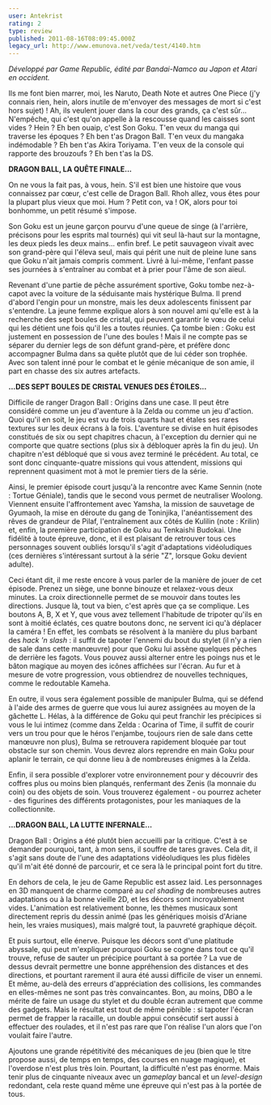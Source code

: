 ```yaml
---
user: Antekrist
rating: 2
type: review
published: 2011-08-16T08:09:45.000Z
legacy_url: http://www.emunova.net/veda/test/4140.htm
---
```

_Développé par Game Republic, édité par Bandai-Namco au Japon et Atari en occident._  

  

Ils me font bien marrer, moi, les Naruto, Death Note et autres One Piece (j'y connais rien, hein, alors inutile de m'envoyer des messages de mort si c'est hors sujet) ! Ah, ils veulent jouer dans la cour des grands, ça c'est sûr... N'empêche, qui c'est qu'on appelle à la rescousse quand les caisses sont vides ? Hein ? Eh ben ouaip, c'est Son Goku. T'en veux du manga qui traverse les époques ? Eh ben t'as Dragon Ball. T'en veux du mangaka indémodable ? Eh ben t'as Akira Toriyama. T'en veux de la console qui rapporte des brouzoufs ? Eh ben t'as la DS.  

  

**DRAGON BALL, LA QUÊTE FINALE...**  

On ne vous la fait pas, à vous, hein. S'il est bien une histoire que vous connaissez par cœur, c'est celle de Dragon Ball. Rhoh allez, vous êtes pour la plupart plus vieux que moi. Hum ? Petit con, va ! OK, alors pour toi bonhomme, un petit résumé s'impose.  

Son Goku est un jeune garçon pourvu d'une queue de singe (à l'arrière, précisons pour les esprits mal tournés) qui vit seul là-haut sur la montagne, les deux pieds les deux mains... enfin bref. Le petit sauvageon vivait avec son grand-père qui l'éleva seul, mais qui périt une nuit de pleine lune sans que Goku n'ait jamais compris comment. Livré à lui-même, l'enfant passe ses journées à s'entraîner au combat et à prier pour l'âme de son aïeul.  

Revenant d'une partie de pêche assurément sportive, Goku tombe nez-à-capot avec la voiture de la séduisante mais hystérique Bulma. Il prend d'abord l'engin pour un monstre, mais les deux adolescents finissent par s'entendre. La jeune femme explique alors à son nouvel ami qu'elle est à la recherche des sept boules de cristal, qui peuvent garantir le vœu de celui qui les détient une fois qu'il les a toutes réunies. Ça tombe bien : Goku est justement en possession de l'une des boules ! Mais il ne compte pas se séparer du dernier legs de son défunt grand-père, et préfère donc accompagner Bulma dans sa quête plutôt que de lui céder son trophée. Avec son talent inné pour le combat et le génie mécanique de son amie, il part en chasse des six autres artefacts.  

  

**...DES SEPT BOULES DE CRISTAL VENUES DES ÉTOILES...**  

Difficile de ranger Dragon Ball : Origins dans une case. Il peut être considéré comme un jeu d'aventure à la Zelda ou comme un jeu d'action. Quoi qu'il en soit, le jeu est vu de trois quarts haut et étales ses rares textures sur les deux écrans à la fois. L'aventure se divise en huit épisodes constitués de six ou sept chapitres chacun, à l'exception du dernier qui ne comporte que quatre sections (plus six à débloquer après la fin du jeu). Un chapitre n'est débloqué que si vous avez terminé le précédent. Au total, ce sont donc cinquante-quatre missions qui vous attendent, missions qui reprennent quasiment mot à mot le premier tiers de la série.  

Ainsi, le premier épisode court jusqu'à la rencontre avec Kame Sennin (note : Tortue Géniale), tandis que le second vous permet de neutraliser Woolong. Viennent ensuite l'affrontement avec Yamsha, la mission de sauvetage de Gyumaoh, la mise en déroute du gang de Toninjika, l'anéantissement des rêves de grandeur de Pilaf, l'entraînement aux côtés de Kulilin (note : Krilin) et, enfin, la première participation de Goku au Tenkaishi Budokai. Une fidélité à toute épreuve, donc, et il est plaisant de retrouver tous ces personnages souvent oubliés lorsqu'il s'agit d'adaptations vidéoludiques (ces dernières s'intéressant surtout à la série "Z", lorsque Goku devient adulte).  

Ceci étant dit, il me reste encore à vous parler de la manière de jouer de cet épisode. Prenez un siège, une bonne binouze et relaxez-vous deux minutes. La croix directionnelle permet de se mouvoir dans toutes les directions. Jusque là, tout va bien, c'est après que ça se complique. Les boutons A, B, X et Y, que vous avez tellement l'habitude de tripoter qu'ils en sont à moitié éclatés, ces quatre boutons donc, ne servent ici qu'à déplacer la caméra ! En effet, les combats se résolvent à la manière du plus barbant des _hack 'n slash_ : il suffit de tapoter l'ennemi du bout du stylet (il n'y a rien de sale dans cette manœuvre) pour que Goku lui assène quelques pêches de derrière les fagots. Vous pouvez aussi alterner entre les poings nus et le bâton magique au moyen des icônes affichées sur l'écran. Au fur et à mesure de votre progression, vous obtiendrez de nouvelles techniques, comme le redoutable Kameha.   

En outre, il vous sera également possible de manipuler Bulma, qui se défend à l'aide des armes de guerre que vous lui aurez assignées au moyen de la gâchette L. Hélas, à la différence de Goku qui peut franchir les précipices si vous le lui intimez (comme dans Zelda : Ocarina of Time, il suffit de courir vers un trou pour que le héros l'enjambe, toujours rien de sale dans cette manœuvre non plus), Bulma se retrouvera rapidement bloquée par tout obstacle sur son chemin. Vous devrez alors reprendre en main Goku pour aplanir le terrain, ce qui donne lieu à de nombreuses énigmes à la Zelda.  

Enfin, il sera possible d'explorer votre environnement pour y découvrir des coffres plus ou moins bien planqués, renfermant des Zenis (la monnaie du coin) ou des objets de soin. Vous trouverez également - ou pourrez acheter - des figurines des différents protagonistes, pour les maniaques de la collectionnite.  

  

**...DRAGON BALL, LA LUTTE INFERNALE...**  

Dragon Ball : Origins a été plutôt bien accueilli par la critique. C'est à se demander pourquoi, tant, à mon sens, il souffre de tares graves. Cela dit, il s'agit sans doute de l'une des adaptations vidéoludiques les plus fidèles qu'il m'ait été donné de parcourir, et ce sera là le principal point fort du titre.  

En dehors de cela, le jeu de Game Republic est assez laid. Les personnages en 3D manquent de charme comparé au _cel shading_ de nombreuses autres adaptations ou à la bonne vieille 2D, et les décors sont incroyablement vides. L'animation est relativement bonne, les thèmes musicaux sont directement repris du dessin animé (pas les génériques moisis d'Ariane hein, les vraies musiques), mais malgré tout, la pauvreté graphique déçoit.  

Et puis surtout, elle énerve. Puisque les décors sont d'une platitude abyssale, qui peut m'expliquer pourquoi Goku se cogne dans tout ce qu'il trouve, refuse de sauter un précipice pourtant à sa portée ? La vue de dessus devrait permettre une bonne appréhension des distances et des directions, et pourtant rarement il aura été aussi difficile de viser un ennemi. Et même, au-delà des erreurs d'appréciation des collisions, les commandes en elles-mêmes ne sont pas très convaincantes. Bon, au moins, DBO a le mérite de faire un usage du stylet et du double écran autrement que comme des gadgets. Mais le résultat est tout de même pénible : si tapoter l'écran permet de frapper la racaille, un double appui consécutif sert aussi à effectuer des roulades, et il n'est pas rare que l'on réalise l'un alors que l'on voulait faire l'autre.   

Ajoutons une grande répétitivité des mécaniques de jeu (bien que le titre propose aussi, de temps en temps, des courses en nuage magique), et l'overdose n'est plus très loin. Pourtant, la difficulté n'est pas énorme. Mais tenir plus de cinquante niveaux avec un _gameplay_ bancal et un _level-design_ redondant, cela reste quand même une épreuve qui n'est pas à la portée de tous.